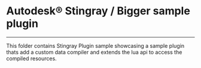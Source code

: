 # Autodesk® Stingray / Bigger sample plugin
---

This folder contains Stingray Plugin sample showcasing a sample plugin thats add a custom data compiler and extends the lua api to access the compiled resources.
